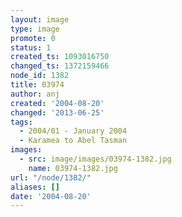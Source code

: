 ```yaml
---
layout: image
type: image
promote: 0
status: 1
created_ts: 1093016750
changed_ts: 1372159466
node_id: 1382
title: 03974
author: anj
created: '2004-08-20'
changed: '2013-06-25'
tags:
  - 2004/01 - January 2004
  - Karamea to Abel Tasman
images:
  - src: image/images/03974-1382.jpg
    name: 03974-1382.jpg
url: "/node/1382/"
aliases: []
date: '2004-08-20'
---
```


